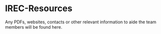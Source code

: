 # IREC-Resources
Any PDFs, websites, contacts or other relevant information to aide the team members will be found here.  
